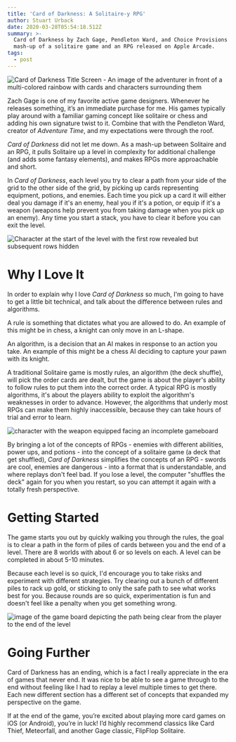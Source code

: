 ```yaml
---
title: 'Card of Darkness: A Solitaire-y RPG'
author: Stuart Urback
date: 2020-03-28T05:54:18.512Z
summary: >-
  Card of Darkness by Zach Gage, Pendleton Ward, and Choice Provisions is a
  mash-up of a solitaire game and an RPG released on Apple Arcade.
tags:
  - post
---
```

![Card of Darkness Title Screen - An image of the adventurer in front of a multi-colored rainbow with cards and characters surrounding them](/static/img/screenshot-2020-03-27-at-11.51.10-pm.png "Title Screen")

Zach Gage is one of my favorite active game designers. Whenever he releases something, it’s an immediate purchase for me. His games typically play around with a familiar gaming concept like solitaire or chess and adding his own signature twist to it. Combine that with the Pendleton Ward, creator of *Adventure Time*, and my expectations were through the roof.

*Card of Darkness* did not let me down. As a mash-up between Solitaire and an RPG, it pulls Solitaire up a level in complexity for additional challenge (and adds some fantasy elements), and makes RPGs more approachable and short.  

In *Card of Darkness*, each level you try to clear a path from your side of the grid to the other side of the grid, by picking up cards representing equipment, potions, and enemies.  Each time you pick up a card it will either deal you damage if it's an enemy, heal you if it's a potion, or equip if it's a weapon (weapons help prevent you from taking damage when you pick up an enemy). Any time you start a stack, you have to clear it before you can exit the level.  

![Character at the start of the level with the first row revealed but subsequent rows hidden](/static/img/screenshot-2020-03-27-at-11.51.39-pm.png "Example of the Start of a Level")

# Why I Love It

In order to explain why I love *Card of Darkness* so much, I'm going to have to get a little bit technical, and talk about the difference between rules and algorithms.

A rule is something that dictates what you are allowed to do. An example of this might be in chess, a knight can only move in an L-shape.

An algorithm, is a decision that an AI makes in response to an action you take. An example of this might be a chess AI deciding to capture your pawn with its knight.

A traditional Solitaire game is mostly rules, an algorithm (the deck shuffle), will pick the order cards are dealt, but the game is about the player's ability to follow rules to put them into the correct order. A typical RPG is mostly algorithms, it's about the players ability to exploit the algorithm's weaknesses in order to advance. However, the algorithms that underly most RPGs can make them highly inaccessible, because they can take hours of trial and error to learn.

![character with the weapon equipped facing an incomplete gameboard](/static/img/screenshot-2020-03-27-at-11.52.07-pm.png "Character with Weapon Equipped - Level Incomplete")

By bringing a lot of the concepts of RPGs - enemies with different abilities, power ups, and potions - into the concept of a solitaire game (a deck that get shuffled), *Card of Darkness* simplifies the concepts of an RPG - swords are cool, enemies are dangerous - into a format that is understandable, and where replays don't feel bad. If you lose a level, the computer "shuffles the deck" again for you when you restart, so you can attempt it again with a totally fresh perspective.

# Getting Started

The game starts you out by quickly walking you through the rules, the goal is to clear a path in the form of piles of cards between you and the end of a level. There are 8 worlds with about 6 or so levels on each. A level can be completed in about 5-10 minutes. 

Because each level is so quick, I'd encourage you to take risks and experiment with different strategies.  Try clearing out a bunch of different piles to rack up gold, or sticking to only the safe path to see what works best for you.  Because rounds are so quick, experimentation is fun and doesn't feel like a penalty when you get something wrong. 

![image of the game board depicting the path being clear from the player to the end of the level](/static/img/screenshot-2020-03-27-at-11.52.30-pm.png "Path Clear!")

# Going Further

Card of Darkness has an ending, which is a fact I really appreciate in the era of games that never end. It was nice to be able to see a game through to the end without feeling like I had to replay a level multiple times to get there. Each new different section has a different set of concepts that expanded my perspective on the game.

If at the end of the game, you’re excited about playing more card games on iOS (or Android), you’re in luck! I’d highly recommend classics like Card Thief, Meteorfall, and another Gage classic, FlipFlop Solitaire.